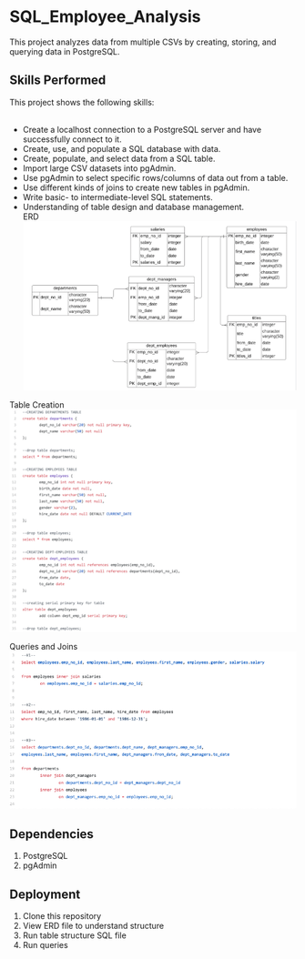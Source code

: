 # SQL_Employee_Analysis
This project analyzes data from multiple CSVs by creating, storing, and querying data in PostgreSQL.

## Skills Performed
This project shows the following skills:<br><br>
* Create a localhost connection to a PostgreSQL server and have successfully connect to it.<br>
* Create, use, and populate a SQL database with data.<br>
* Create, populate, and select data from a SQL table.<br>
* Import large CSV datasets into pgAdmin.<br>
* Use pgAdmin to select specific rows/columns of data out from a table.<br>
* Use different kinds of joins to create new tables in pgAdmin.<br>
* Write basic- to intermediate-level SQL statements.<br>
* Understanding of table design and database management.<br>
ERD
![ERD](https://github.com/AndreaMorgan/SQL_Employee_Analysis/blob/master/Images/ERD.png)

Table Creation
![Tables](https://github.com/AndreaMorgan/SQL_Employee_Analysis/blob/master/Images/SQL_Tables.png)

Queries and Joins
![Queries](https://github.com/AndreaMorgan/SQL_Employee_Analysis/blob/master/Images/SQL_queries.png)

## Dependencies
1. PostgreSQL 
2. pgAdmin

## Deployment
1. Clone this repository
2. View ERD file to understand structure
3. Run table structure SQL file
4. Run queries
